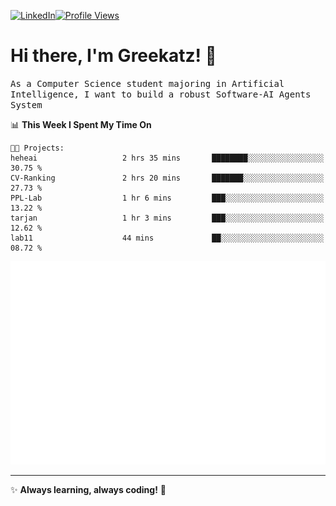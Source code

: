 [![LinkedIn](https://img.shields.io/badge/LinkedIn-0077B5?style=flat&logo=linkedin&logoColor=white)](https://www.linkedin.com/in/hungarbeit1912/)[![Profile Views](https://komarev.com/ghpvc/?username=Greekatz&color=blue&style=flat-square)](https://github.com/Greekatz)  


# Hi there, I'm Greekatz! 👋

<samp>As a Computer Science student majoring in Artificial Intelligence, I want to build a robust Software-AI Agents System<samp>


<!--START_SECTION:waka-->
📊 **This Week I Spent My Time On** 

```text
🐱‍💻 Projects: 
heheai                   2 hrs 35 mins       ████████░░░░░░░░░░░░░░░░░   30.75 % 
CV-Ranking               2 hrs 20 mins       ███████░░░░░░░░░░░░░░░░░░   27.73 % 
PPL-Lab                  1 hr 6 mins         ███░░░░░░░░░░░░░░░░░░░░░░   13.22 % 
tarjan                   1 hr 3 mins         ███░░░░░░░░░░░░░░░░░░░░░░   12.62 % 
lab11                    44 mins             ██░░░░░░░░░░░░░░░░░░░░░░░   08.72 % 
```


<!--END_SECTION:waka-->

![Full-year Contribution Calendar](https://github.com/Greekatz/Greekatz/blob/main/metrics.plugin.isocalendar.fullyear.svg)

---
✨ **Always learning, always coding!** 🚀
